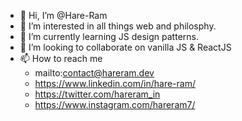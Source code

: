 - 👋 Hi, I’m @Hare-Ram
- 👀 I’m interested in all things web and philosphy.
- 🌱 I’m currently learning JS design patterns.
- 💞️ I’m looking to collaborate on vanilla JS & ReactJS
- 📫 How to reach me 
  - mailto:contact@hareram.dev
  - https://www.linkedin.com/in/hare-ram/
  - https://twitter.com/hareram_in
  - https://www.instagram.com/hareram7/

<!---
Hare-Ram/Hare-Ram is a ✨ special ✨ repository because its `README.md` (this file) appears on your GitHub profile.
You can click the Preview link to take a look at your changes.
--->

